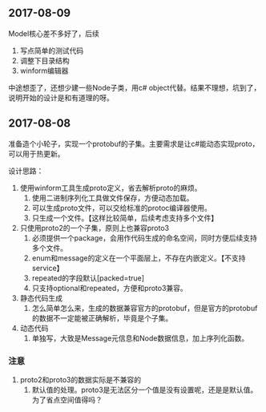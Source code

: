 ﻿## 2017-08-09
Model核心差不多好了，后续
1. 写点简单的测试代码
2. 调整下目录结构
3. winform编辑器

中途想歪了，还想少建一些Node子类，用c# object代替。结果不理想，坑到了，说明开始的设计是和有道理的呀。

## 2017-08-08
准备造个小轮子，实现一个protobuf的子集。主要需求是让c#能动态实现proto，可以用于热更新。

设计思路：
1. 使用winform工具生成proto定义，省去解析proto的麻烦。
    1. 使用二进制序列化工具做文件保存，方便动态加载。
    2. 可以生成proto文件，可以交给标准的protoc编译器使用。
    3. 只生成一个文件。【这样比较简单，后续考虑支持多个文件】
2. 只使用proto2的一个子集，原则上也兼容proto3
    1. 必须提供一个package，会用作代码生成的命名空间，同时方便后续支持多个文件。
    2. enum和message的定义在一个平面层上，不存在内嵌定义。【不支持service】
    3. repeated的字段默认[packed=true]
    4. 只支持optional和repeated，方便和proto3兼容。
3. 静态代码生成
    1. 怎么简单怎么来，生成的数据兼容官方的protobuf，但是官方的protobuf的数据不一定能被正确解析，毕竟是个子集。
4. 动态代码
    1. 单独写，大致是Message元信息和Node数据信息，加上序列化函数。

### **注意**
1. proto2和proto3的数据实际是不兼容的
    1. 默认值的处理。proto3是无法区分一个值是没有设置呢，还是是默认值。为了省点空间值得吗？